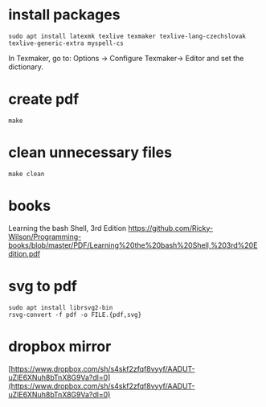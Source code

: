 # install packages
    sudo apt install latexmk texlive texmaker texlive-lang-czechslovak texlive-generic-extra myspell-cs

In Texmaker, go to: Options -> Configure Texmaker-> Editor and set the dictionary.

# create pdf
    make

# clean unnecessary files
    make clean

# books
Learning the bash Shell, 3rd Edition
https://github.com/Ricky-Wilson/Programming-books/blob/master/PDF/Learning%20the%20bash%20Shell,%203rd%20Edition.pdf

# svg to pdf
    sudo apt install librsvg2-bin
    rsvg-convert -f pdf -o FILE.{pdf,svg}

# dropbox mirror

[https://www.dropbox.com/sh/s4skf2zfqf8vyyf/AADUT-uZlE6XNuh8bTnX8G9Va?dl=0](https://www.dropbox.com/sh/s4skf2zfqf8vyyf/AADUT-uZlE6XNuh8bTnX8G9Va?dl=0)
